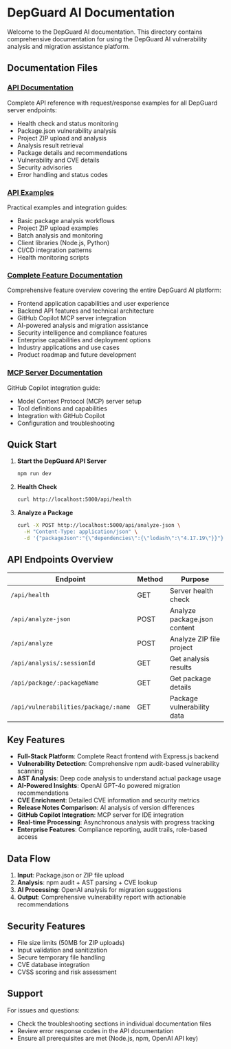 # DepGuard AI Documentation

Welcome to the DepGuard AI documentation. This directory contains comprehensive documentation for using the DepGuard AI vulnerability analysis and migration assistance platform.

## Documentation Files

### [API Documentation](./API_DOCUMENTATION.md)
Complete API reference with request/response examples for all DepGuard server endpoints:
- Health check and status monitoring
- Package.json vulnerability analysis
- Project ZIP upload and analysis
- Analysis result retrieval
- Package details and recommendations
- Vulnerability and CVE details
- Security advisories
- Error handling and status codes

### [API Examples](./EXAMPLES.md)
Practical examples and integration guides:
- Basic package analysis workflows
- Project ZIP upload examples
- Batch analysis and monitoring
- Client libraries (Node.js, Python)
- CI/CD integration patterns
- Health monitoring scripts

### [Complete Feature Documentation](./FEATURES.md)
Comprehensive feature overview covering the entire DepGuard AI platform:
- Frontend application capabilities and user experience
- Backend API features and technical architecture
- GitHub Copilot MCP server integration
- AI-powered analysis and migration assistance
- Security intelligence and compliance features
- Enterprise capabilities and deployment options
- Industry applications and use cases
- Product roadmap and future development

### [MCP Server Documentation](../mcp-server/README.md)
GitHub Copilot integration guide:
- Model Context Protocol (MCP) server setup
- Tool definitions and capabilities
- Integration with GitHub Copilot
- Configuration and troubleshooting

## Quick Start

1. **Start the DepGuard API Server**
   ```bash
   npm run dev
   ```

2. **Health Check**
   ```bash
   curl http://localhost:5000/api/health
   ```

3. **Analyze a Package**
   ```bash
   curl -X POST http://localhost:5000/api/analyze-json \
     -H "Content-Type: application/json" \
     -d '{"packageJson":"{\"dependencies\":{\"lodash\":\"4.17.19\"}}"}'
   ```

## API Endpoints Overview

| Endpoint | Method | Purpose |
|----------|--------|---------|
| `/api/health` | GET | Server health check |
| `/api/analyze-json` | POST | Analyze package.json content |
| `/api/analyze` | POST | Analyze ZIP file project |
| `/api/analysis/:sessionId` | GET | Get analysis results |
| `/api/package/:packageName` | GET | Get package details |
| `/api/vulnerabilities/package/:name` | GET | Package vulnerability data |

## Key Features

- **Full-Stack Platform**: Complete React frontend with Express.js backend
- **Vulnerability Detection**: Comprehensive npm audit-based vulnerability scanning
- **AST Analysis**: Deep code analysis to understand actual package usage
- **AI-Powered Insights**: OpenAI GPT-4o powered migration recommendations
- **CVE Enrichment**: Detailed CVE information and security metrics
- **Release Notes Comparison**: AI analysis of version differences
- **GitHub Copilot Integration**: MCP server for IDE integration
- **Real-time Processing**: Asynchronous analysis with progress tracking
- **Enterprise Features**: Compliance reporting, audit trails, role-based access

## Data Flow

1. **Input**: Package.json or ZIP file upload
2. **Analysis**: npm audit + AST parsing + CVE lookup
3. **AI Processing**: OpenAI analysis for migration suggestions
4. **Output**: Comprehensive vulnerability report with actionable recommendations

## Security Features

- File size limits (50MB for ZIP uploads)
- Input validation and sanitization
- Secure temporary file handling
- CVE database integration
- CVSS scoring and risk assessment

## Support

For issues and questions:
- Check the troubleshooting sections in individual documentation files
- Review error response codes in the API documentation
- Ensure all prerequisites are met (Node.js, npm, OpenAI API key)